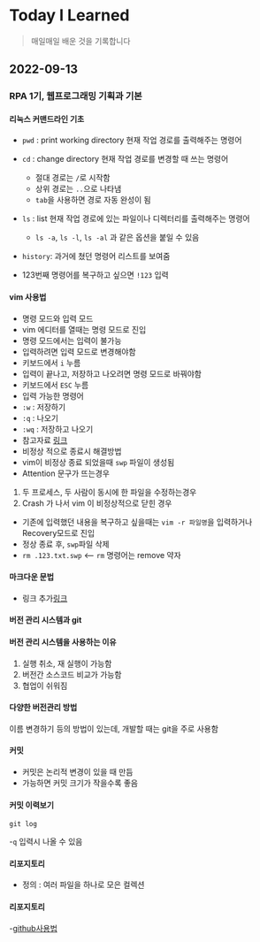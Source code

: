 # Today I Learned
>매일매일 배운 것을 기록합니다

## 2022-09-13
### RPA 1기, 웹프로그래밍 기획과 기본
#### 리눅스 커맨드라인 기초
- `pwd` : print working directory 현재 작업 경로를 출력해주는 명령어
- `cd` : change directory 현재 작업 경로를 변경할 때 쓰는 명령어
  - 절대 경로는 `/`로 시작함
  - 상위 경로는 `..`으로 나타냄
  - `tab`을 사용하면 경로 자동 완성이 됨
- `ls` : list 현재 작업 경로에 있는 파일이나 디렉터리를 출력해주는 명령어
  - `ls -a`, `ls -l`, `ls -al` 과 같은 옵션을 붙일 수 있음 

- `history`: 과거에 쳤던 명령어 리스트를 보여줌
 - 123번째 명령어를 복구하고 싶으면 `!123` 입력 

#### vim 사용법
 - 명령 모드와 입력 모드
  - vim 에디터를 열때는 명령 모드로 진입
  - 명령 모드에서는 입력이 불가능
  - 입력하려면 입력 모드로 변경해야함
   - 키보드에서 `i` 누름
  - 입력이 끝나고, 저장하고 나오려면 명령 모드로 바꿔야함
   - 키보드에서 `ESC` 누름 
  - 입력 가능한 명령어
   - `:w` : 저장하기
   - `:q` : 나오기
   - `:wq` : 저장하고 나오기
  - 참고자료 [링크](https://iamfreeman.tistory.com/entry/vi-vim-%ED%8E%B8%EC%A7%91%EA%B8%B0-%EB%AA%85%EB%A0%B9%EC%96%B4-%EC%A0%95%EB%A6%AC-%EB%8B%A8%EC%B6%95%ED%82%A4-%EB%AA%A8%EC%9D%8C-%EB%AA%A9%EB%A1%9D) 
- 비정상 적으로 종료시 해결방법
 - vim이 비정상 종료 되었을때 `swp` 파일이 생성됨
 - Attention 문구가 뜨는경우
  1. 두 프로세스, 두 사람이 동시에 한 파일을 수정하는경우
  2. Crash 가 나서 vim 이 비정상적으로 닫힌 경우
 - 기존에 입력했던 내용을 복구하고 싶을때는 `vim -r 파일명`을 입력하거나 Recovery모드로 진입
 - 정상 종료 후, `swp`파일 삭제
  - `rm .123.txt.swp` <-- `rm` 명령어는 remove 약자

#### 마크다운 문법

 - 링크 추가[링크](https://heropy.blog/2017/09/30/markdown/)

#### 버전 관리 시스템과 git

#### 버전 관리 시스템을 사용하는 이유
 1. 실행 취소, 재 실행이 가능함
 2. 버전간 소스코드 비교가 가능함
 3. 협업이 쉬워짐

#### 다양한 버전관리 방법
 이름 변경하기 등의 방법이 있는데, 개발할 때는 git을 주로 사용함

 #### 커밋
  - 커밋은 논리적 변경이 있을 때 만듬
  - 가능하면 커밋 크기가 작을수록 좋음

 #### 커밋 이력보기
 ```
 git log
 ```
 -`q` 입력시 나올 수 있음

#### 리포지토리
 - 정의 : 여러 파일을 하나로 모은 컬렉션
 
#### 리포지토리
 -[github사용법](https://github.com/rick42600/TIL/blob/main/GitHub%EC%82%AC%EC%9A%A9%EB%B2%95/Github)
 
 
 
 
